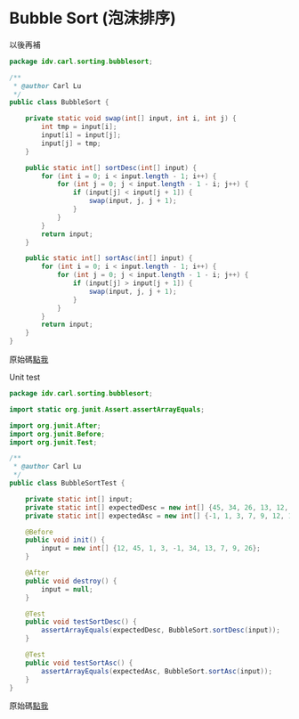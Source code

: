 # Bubble Sort \(泡沫排序\)

以後再補

```java
package idv.carl.sorting.bubblesort;

/**
 * @author Carl Lu
 */
public class BubbleSort {

    private static void swap(int[] input, int i, int j) {
        int tmp = input[i];
        input[i] = input[j];
        input[j] = tmp;
    }

    public static int[] sortDesc(int[] input) {
        for (int i = 0; i < input.length - 1; i++) {
            for (int j = 0; j < input.length - 1 - i; j++) {
                if (input[j] < input[j + 1]) {
                    swap(input, j, j + 1);
                }
            }
        }
        return input;
    }

    public static int[] sortAsc(int[] input) {
        for (int i = 0; i < input.length - 1; i++) {
            for (int j = 0; j < input.length - 1 - i; j++) {
                if (input[j] > input[j + 1]) {
                    swap(input, j, j + 1);
                }
            }
        }
        return input;
    }
}

```

原始碼[點我](https://github.com/yotsuba1022/LeetCode/blob/master/src/main/java/idv/carl/sorting/bubblesort/BubbleSort.java)

Unit test

```java
package idv.carl.sorting.bubblesort;

import static org.junit.Assert.assertArrayEquals;

import org.junit.After;
import org.junit.Before;
import org.junit.Test;

/**
 * @author Carl Lu
 */
public class BubbleSortTest {

    private static int[] input;
    private static int[] expectedDesc = new int[] {45, 34, 26, 13, 12, 9, 7, 3, 1, -1};
    private static int[] expectedAsc = new int[] {-1, 1, 3, 7, 9, 12, 13, 26, 34, 45};

    @Before
    public void init() {
        input = new int[] {12, 45, 1, 3, -1, 34, 13, 7, 9, 26};
    }

    @After
    public void destroy() {
        input = null;
    }

    @Test
    public void testSortDesc() {
        assertArrayEquals(expectedDesc, BubbleSort.sortDesc(input));
    }

    @Test
    public void testSortAsc() {
        assertArrayEquals(expectedAsc, BubbleSort.sortAsc(input));
    }
}

```

原始碼[點我](https://github.com/yotsuba1022/LeetCode/blob/master/src/test/java/idv/carl/sorting/bubblesort/BubbleSortTest.java)


